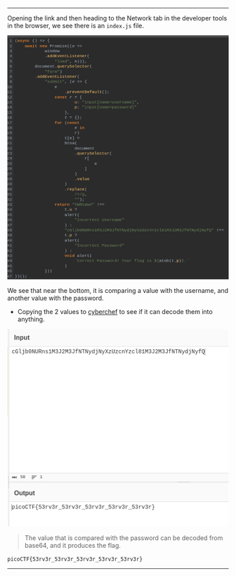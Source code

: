 
---

Opening the link and then heading to the Network tab in the developer tools in the browser, we see there is an `index.js` file.

![](./screenshots/login-1.png)

We see that near the bottom, it is comparing a value with the username, and another value with the password.
- Copying the 2 values to [cyberchef](https://gchq.github.io/CyberChef/) to see if it can decode them into anything.

![](./screenshots/login-2.png)

> The value that is compared with the password can be decoded from base64, and it produces the flag.

```text
picoCTF{53rv3r_53rv3r_53rv3r_53rv3r_53rv3r}
```

---
